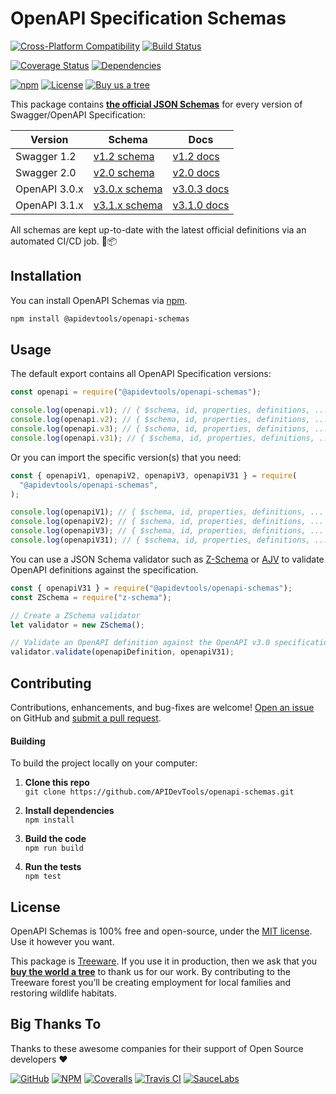 # OpenAPI Specification Schemas

[![Cross-Platform Compatibility](https://apitools.dev/img/badges/os-badges.svg)](https://github.com/APIDevTools/openapi-schemas/actions)
[![Build Status](https://github.com/APIDevTools/openapi-schemas/workflows/CI-CD/badge.svg?branch=master)](https://github.com/APIDevTools/openapi-schemas/actions)

[![Coverage Status](https://coveralls.io/repos/github/APIDevTools/openapi-schemas/badge.svg?branch=master)](https://coveralls.io/github/APIDevTools/openapi-schemas)
[![Dependencies](https://david-dm.org/APIDevTools/openapi-schemas.svg)](https://david-dm.org/APIDevTools/openapi-schemas)

[![npm](https://img.shields.io/npm/v/@apidevtools/openapi-schemas.svg)](https://www.npmjs.com/package/@apidevtools/openapi-schemas)
[![License](https://img.shields.io/npm/l/@apidevtools/openapi-schemas.svg)](LICENSE)
[![Buy us a tree](https://img.shields.io/badge/Treeware-%F0%9F%8C%B3-lightgreen)](https://plant.treeware.earth/APIDevTools/openapi-schemas)

This package contains
[**the official JSON Schemas**](https://github.com/OAI/OpenAPI-Specification/tree/master/schemas)
for every version of Swagger/OpenAPI Specification:

| Version       | Schema                                                                                             | Docs                                                                                      |
| ------------- | -------------------------------------------------------------------------------------------------- | ----------------------------------------------------------------------------------------- |
| Swagger 1.2   | [v1.2 schema](https://github.com/OAI/OpenAPI-Specification/tree/master/schemas/v1.2)               | [v1.2 docs](https://github.com/OAI/OpenAPI-Specification/blob/master/versions/1.2.md)     |
| Swagger 2.0   | [v2.0 schema](https://github.com/OAI/OpenAPI-Specification/blob/master/schemas/v2.0/schema.json)   | [v2.0 docs](https://github.com/OAI/OpenAPI-Specification/blob/master/versions/2.0.md)     |
| OpenAPI 3.0.x | [v3.0.x schema](https://github.com/OAI/OpenAPI-Specification/blob/master/schemas/v3.0/schema.json) | [v3.0.3 docs](https://github.com/OAI/OpenAPI-Specification/blob/master/versions/3.0.3.md) |
| OpenAPI 3.1.x | [v3.1.x schema](https://github.com/OAI/OpenAPI-Specification/blob/master/schemas/v3.1/schema.json) | [v3.1.0 docs](https://github.com/OAI/OpenAPI-Specification/blob/master/versions/3.1.0.md) |

All schemas are kept up-to-date with the latest official definitions via an
automated CI/CD job. 🤖📦

## Installation

You can install OpenAPI Schemas via [npm](https://docs.npmjs.com/about-npm/).

```bash
npm install @apidevtools/openapi-schemas
```

## Usage

The default export contains all OpenAPI Specification versions:

```javascript
const openapi = require("@apidevtools/openapi-schemas");

console.log(openapi.v1); // { $schema, id, properties, definitions, ... }
console.log(openapi.v2); // { $schema, id, properties, definitions, ... }
console.log(openapi.v3); // { $schema, id, properties, definitions, ... }
console.log(openapi.v31); // { $schema, id, properties, definitions, ... }
```

Or you can import the specific version(s) that you need:

```javascript
const { openapiV1, openapiV2, openapiV3, openapiV31 } = require(
  "@apidevtools/openapi-schemas",
);

console.log(openapiV1); // { $schema, id, properties, definitions, ... }
console.log(openapiV2); // { $schema, id, properties, definitions, ... }
console.log(openapiV3); // { $schema, id, properties, definitions, ... }
console.log(openapiV31); // { $schema, id, properties, definitions, ... }
```

You can use a JSON Schema validator such as
[Z-Schema](https://www.npmjs.com/package/z-schema) or
[AJV](https://www.npmjs.com/package/ajv) to validate OpenAPI definitions against
the specification.

```javascript
const { openapiV31 } = require("@apidevtools/openapi-schemas");
const ZSchema = require("z-schema");

// Create a ZSchema validator
let validator = new ZSchema();

// Validate an OpenAPI definition against the OpenAPI v3.0 specification
validator.validate(openapiDefinition, openapiV31);
```

## Contributing

Contributions, enhancements, and bug-fixes are welcome!
[Open an issue](https://github.com/APIDevTools/openapi-schemas/issues) on GitHub
and
[submit a pull request](https://github.com/APIDevTools/openapi-schemas/pulls).

#### Building

To build the project locally on your computer:

1. **Clone this repo**<br>
   `git clone https://github.com/APIDevTools/openapi-schemas.git`

2. **Install dependencies**<br> `npm install`

3. **Build the code**<br> `npm run build`

4. **Run the tests**<br> `npm test`

## License

OpenAPI Schemas is 100% free and open-source, under the [MIT license](LICENSE).
Use it however you want.

This package is [Treeware](http://treeware.earth). If you use it in production,
then we ask that you
[**buy the world a tree**](https://plant.treeware.earth/APIDevTools/openapi-schemas)
to thank us for our work. By contributing to the Treeware forest you’ll be
creating employment for local families and restoring wildlife habitats.

## Big Thanks To

Thanks to these awesome companies for their support of Open Source developers ❤

[![GitHub](https://apitools.dev/img/badges/github.svg)](https://github.com/open-source)
[![NPM](https://apitools.dev/img/badges/npm.svg)](https://www.npmjs.com/)
[![Coveralls](https://apitools.dev/img/badges/coveralls.svg)](https://coveralls.io)
[![Travis CI](https://apitools.dev/img/badges/travis-ci.svg)](https://travis-ci.com)
[![SauceLabs](https://apitools.dev/img/badges/sauce-labs.svg)](https://saucelabs.com)
